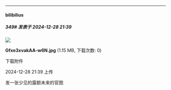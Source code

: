 ﻿
*****

####  bilibilius  
##### 349#       发表于 2024-12-28 21:39

<img src="https://img.saraba1st.com/forum/202412/28/213912g19sd1f9b1nnnjy2.jpg" referrerpolicy="no-referrer">

<strong>Gfxe3xvakAA-w6N.jpg</strong> (1.15 MB, 下载次数: 0)

下载附件

2024-12-28 21:39 上传

发一张少见的露额未来的官图

